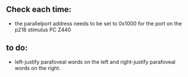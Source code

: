 ﻿## Check each time: 

* the parallelport address needs to be set to 0x1000 for the port on the p218 stimulus PC Z440

## to do:

* left-justify parafoveal words on the left and right-justify parafoveal words on the right.


